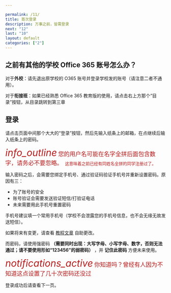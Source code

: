 ```yaml
---

permalink: /11/
title: 首次登录
description: 万事之前，皆需登录
next: "12"
last: "10"
layout: default
categories: ["2"]
---
```


<script>
  document.addEventListener('DOMContentLoaded',function(){
    if (typeof(Storage) !== "undefined")
    {
      localStorage.setItem("step", "/11/");
    }
  });
</script>

## 之前有其他的学校 Office 365 账号怎么办？

对于**外校**：请先退出原学校的 O365 账号并登录学校发的账号（请注意二者不通用）。

对于**衔接班**：如果已经熟悉 Office 365 教育版的使用，请点击右上方那个“目录”按钮，从目录跳转到第三章

## 登录

请点击页面中间那个大大的“登录”按钮，然后先输入纸条上的邮箱，在点继续后输入纸条上的密码。

<div class="card-panel flex-center">
    <i style="font-size: 30px;color:#B71C1C;" class="material-icons">info_outline</i>
    <span style="font-size: 18px;color:#B71C1C;">您的用户名可能在名字全拼后面包含数字，请务必不要忽略。</span>
    <span style="font-size: 13px;color:#B71C1C;" class="hide-on-small-and-down">&nbsp;这意味着之前已经有同姓名全拼的同学注册过了。</span>
</div>



输入密码之后，会需要您绑定手机号、通过验证码验证手机号并重新设置密码。原因有三：

- 为了账号的安全
- 账号验证会需要发送验证短信/打验证电话
- 未来需要用此手机号重置密码

<!-- <div class="card-panel red yellow-text flex-center">
    <span style="font-size: 30px">⚠</span>
    <span style="font-size: 18px">如您不绑定手机号，<strong>将无法在忘记密码时自行重置密码！！！！</strong>如不设置则需要联系 SubIT 进行重置。
</span></div> -->

手机号建议填一个常用手机号（学校不会泄露您的手机号信息，也不会无缘无故发送短信）。

如果将来有变更，请查看 [教程文章](https://mp.weixin.qq.com/s/dkEssxnH1e2M8w38x8sB2Q) 自助更改。

而密码，请使用强密码 **（需要同时出现：大写字母、小写字母、数字，否则无法通过；请不要使用形如“123456”的弱密码）** ，并 **记住此密码** 方便未来使用。

<div class="card-panel flex-center">
    <i style="font-size: 30px;color:#B71C1C;" class="material-icons">notifications_active</i>
    <span style="font-size: 18px;color:#B71C1C;">你知道吗？曾经有人因为不知道这点设置了几十次密码还没过</span>
</div>

登录成功后请查看下一页。
